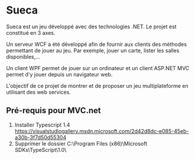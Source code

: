 # Sueca

Sueca est un jeu développé avec des technologies .NET. Le projet est constitué en 3 axes.

Un serveur WCF a été développé afin de fournir aux clients des méthodes permettant de jouer au jeu. Par exemple, jouer un carte, lister les salles disponibles,...

Un client WPF permet de jouer sur un ordinateur et un client ASP.NET MVC permet d'y jouer depuis un navigateur web.

L'objectif de ce projet de montrer et de proposer un jeu multiplateforme en utilisant des web services.

## Pré-requis pour MVC.net

1. Installer Typescript 1.4
https://visualstudiogallery.msdn.microsoft.com/2d42d8dc-e085-45eb-a30b-3f7d50d55304
2. Supprimer le dossier
C:\Program Files (x86)\Microsoft SDKs\TypeScript\1.0\

